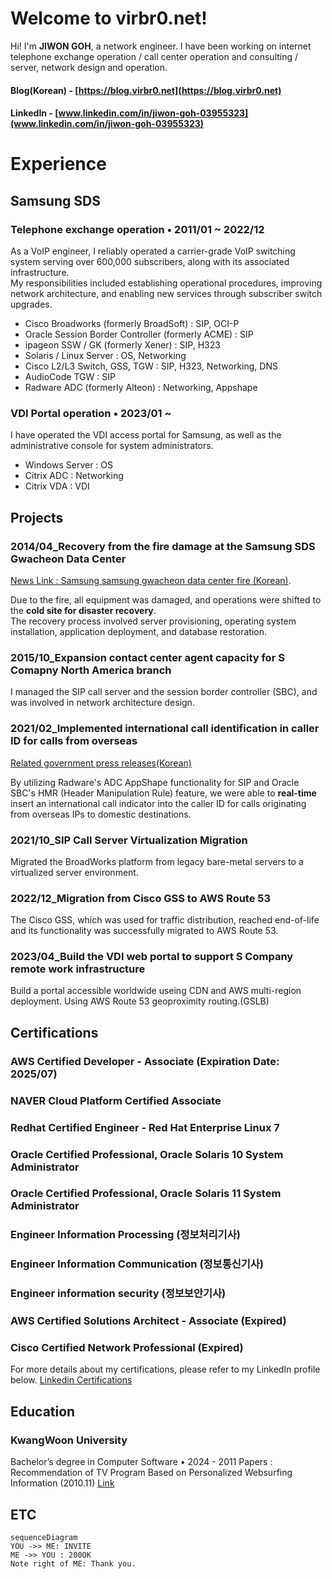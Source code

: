 # Welcome to virbr0.net!

Hi! I'm **JIWON GOH**, a network engineer.
I have been working on internet telephone exchange operation / call center operation and consulting / server, network design and operation.

#### Blog(Korean) - [https://blog.virbr0.net](https://blog.virbr0.net)
#### LinkedIn - [www.linkedin.com/in/jiwon-goh-03955323](www.linkedin.com/in/jiwon-goh-03955323)

# Experience

## Samsung SDS
### Telephone exchange operation  • 2011/01 ~ 2022/12

As a VoIP engineer, I reliably operated a carrier-grade VoIP switching system serving over 600,000 subscribers, along with its associated infrastructure.  
My responsibilities included establishing operational procedures, improving network architecture, and enabling new services through subscriber switch upgrades.

- Cisco Broadworks (formerly BroadSoft) : SIP, OCI-P
- Oracle Session Border Controller (formerly ACME) : SIP
- ipageon SSW / GK (formerly Xener) : SIP, H323
- Solaris / Linux Server : OS, Networking
- Cisco L2/L3 Switch, GSS, TGW : SIP, H323, Networking, DNS
-  AudioCode TGW : SIP
- Radware ADC (formerly Alteon) : Networking, Appshape

### VDI Portal operation  • 2023/01 ~ 

I have operated the VDI access portal for Samsung, as well as the administrative console for system administrators.

- Windows Server : OS
- Citrix ADC : Networking
- Citrix VDA : VDI

## Projects

### 2014/04_Recovery from the fire damage at the Samsung SDS Gwacheon Data Center
[News Link : Samsung samsung gwacheon data center fire (Korean)](https://www.yna.co.kr/view/AKR20140420062851061).

Due to the fire, all equipment was damaged, and operations were shifted to the **cold site for disaster recovery**.  
The recovery process involved server provisioning, operating system installation, application deployment, and database restoration.

### 2015/10_Expansion contact center agent capacity for S Comapny  North America branch 

I managed the SIP call server and the session border controller (SBC), and was involved in network architecture design.

### 2021/02_Implemented international call identification in caller ID for calls from overseas
[Related government press releases(Korean)](https://www.msit.go.kr/bbs/view.do?sCode=user&mId=113&mPid=112&pageIndex=1&bbsSeqNo=94&nttSeqNo=3179884&searchOpt=ALL&searchTxt=%EB%B3%B4%EC%9D%B4%EC%8A%A4)

By utilizing Radware's ADC AppShape functionality for SIP and Oracle SBC's HMR (Header Manipulation Rule) feature, we were able to **real-time** insert an international call indicator into the caller ID for calls originating from overseas IPs to domestic destinations.

### 2021/10_SIP Call Server Virtualization Migration

Migrated the BroadWorks platform from legacy bare-metal servers to a virtualized server environment.

### 2022/12_Migration from Cisco GSS to AWS Route 53

The Cisco GSS, which was used for traffic distribution, reached end-of-life and its functionality was successfully migrated to AWS Route 53.

### 2023/04_Build the VDI web portal to support S Company remote work infrastructure

Build a portal accessible worldwide useing CDN and AWS multi-region deployment. Using AWS Route 53 geoproximity routing.(GSLB)

## Certifications

### AWS Certified Developer - Associate (Expiration Date: 2025/07) 
### NAVER Cloud Platform Certified Associate
### Redhat Certified Engineer - Red Hat Enterprise Linux 7
### Oracle Certified Professional, Oracle Solaris 10 System Administrator
### Oracle Certified Professional, Oracle Solaris 11 System Administrator
### Engineer Information Processing (정보처리기사)
### Engineer Information Communication (정보통신기사)
### Engineer information security (정보보안기사)
### AWS Certified Solutions Architect - Associate (Expired)
### Cisco Certified Network Professional (Expired)

For more details about my certifications, please refer to my LinkedIn profile below.
[Linkedin Certifications](https://www.linkedin.com/in/jiwon-goh-03955323/details/certifications/)

## Education

### KwangWoon University 
Bachelor’s degree in Computer Software • 2024 - 2011
Papers : Recommendation of TV Program Based on Personalized Websurfing Information (2010.11) [Link](https://www.dbpia.co.kr/journal/articleDetail?nodeId=NODE01548277)

## ETC

```mermaid
sequenceDiagram
YOU ->> ME: INVITE
ME ->> YOU : 200OK
Note right of ME: Thank you.
```
